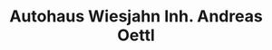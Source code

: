 ---
title: "Autohaus Wiesjahn Inh. Andreas Oettl"
url: /wilhelmsdorf/autohaus-wiesjahn-inh-andreas-oettl-moosweg/
shop: Autohaus
---
